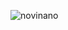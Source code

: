 
![novinano](https://user-images.githubusercontent.com/61839115/138699640-d95f8be0-6d21-4596-a475-023d61d944df.png)
